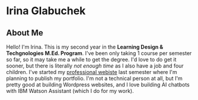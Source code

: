 # Irina Glabuchek

## About Me
Hello! I'm Irina. This is my second year in the **Learning Design & Techgnologies M.Ed. Program**. I've been only taking 1 course per semester so far, so it may take me a while to get the degree. I'd love to do get it sooner, but there is literally _not enough time_ as I also have a job and four children. I've started my [professional webiste](https://www.irinawelsh.com/) last semester where I'm planning to publish my portfolio. I'm not a technical person at all, but I'm pretty good at building Wordpress websites, and I love building AI chatbots with IBM Watson Assistant (which I do for my work). 
